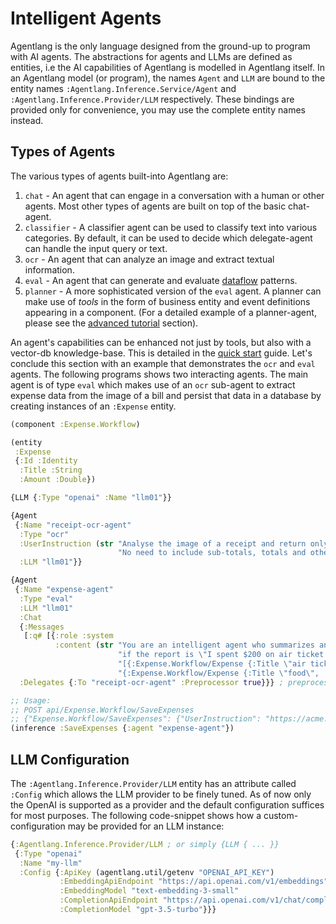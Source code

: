 # Intelligent Agents

Agentlang is the only language designed from the ground-up to program with AI agents. The abstractions for agents and LLMs are defined as entities, i.e the AI capabilities of Agentlang is modelled in Agentlang itself. In an Agentlang model (or program), the names `Agent` and `LLM` are bound to the entity names `:Agentlang.Inference.Service/Agent` and `:Agentlang.Inference.Provider/LLM` respectively. These bindings are provided only for convenience, you may use the complete entity names instead.

## Types of Agents

The various types of agents built-into Agentlang are:

1. `chat` - An agent that can engage in a conversation with a human or other agents. Most other types of agents are built on top of the basic chat-agent.
2. `classifier` - A classifier agent can be used to classify text into various categories. By default, it can be used to decide which delegate-agent can handle the input query or text.
3. `ocr` - An agent that can analyze an image and extract textual information.
4. `eval` - An agent that can generate and evaluate [dataflow](../language/reference/business-logic/dataflow.md) patterns. 
5. `planner` - A more sophisticated version of the `eval` agent. A planner can make use of *tools* in the form of business entity and event definitions appearing in a component. (For a detailed example of a planner-agent, please see the [advanced tutorial](../tutorial.md) section).

An agent's capabilities can be enhanced not just by tools, but also with a vector-db knowledge-base. This is detailed in the [quick start](../quick-start.md) guide. Let's conclude this section with an example that demonstrates the `ocr` and `eval` agents. The following programs shows two interacting agents. The main agent is of type `eval` which makes use of an `ocr` sub-agent to extract expense data from the image of a bill and persist that data in a database by creating instances of an `:Expense` entity.

```clojure
(component :Expense.Workflow)

(entity
 :Expense
 {:Id :Identity
  :Title :String
  :Amount :Double})

{LLM {:Type "openai" :Name "llm01"}}

{Agent
 {:Name "receipt-ocr-agent"
  :Type "ocr"
  :UserInstruction (str "Analyse the image of a receipt and return only the items and their amounts. "
                        "No need to include sub-totals, totals and other data.")
  :LLM "llm01"}}

{Agent
 {:Name "expense-agent"
  :Type "eval"
  :LLM "llm01"
  :Chat
  {:Messages
   [:q# [{:role :system
          :content (str "You are an intelligent agent who summarizes an expense report as a list of expense instances. For example, "
                        "if the report is \"I spent $200 on air ticket and $80 on food\", the summary should be "
                        "[{:Expense.Workflow/Expense {:Title \"air ticket\" :Amount 200}}, "
                        "{:Expense.Workflow/Expense {:Title \"food\", :Amount 80}}]")}]]}
  :Delegates {:To "receipt-ocr-agent" :Preprocessor true}}} ; preprocess the bill-image with the ocr-agent.

;; Usage:
;; POST api/Expense.Workflow/SaveExpenses
;; {"Expense.Workflow/SaveExpenses": {"UserInstruction": "https://acme.com/bill/myexpense.jpg"}}
(inference :SaveExpenses {:agent "expense-agent"})
```

## LLM Configuration

The `:Agentlang.Inference.Provider/LLM` entity has an attribute called `:Config` which allows the LLM provider to be finely tuned. As of now only the OpenAI is supported as a provider and the default configuration suffices for most purposes. The following code-snippet shows how a custom-configuration may be provided for an LLM instance:

```clojure
{:Agentlang.Inference.Provider/LLM ; or simply {LLM { ... }}
 {:Type "openai"
  :Name "my-llm"
  :Config {:ApiKey (agentlang.util/getenv "OPENAI_API_KEY")
           :EmbeddingApiEndpoint "https://api.openai.com/v1/embeddings"
           :EmbeddingModel "text-embedding-3-small"
           :CompletionApiEndpoint "https://api.openai.com/v1/chat/completions"
           :CompletionModel "gpt-3.5-turbo"}}}
```
